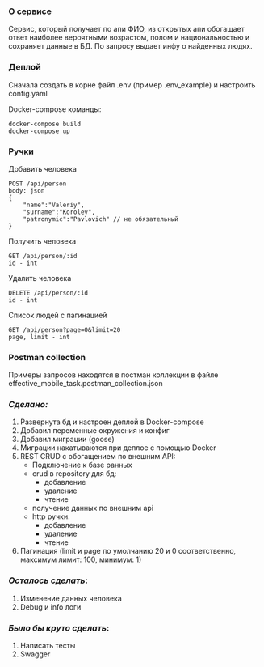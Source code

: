 ### О сервисе

Сервис, который получает по апи ФИО, из открытых апи обогащает
ответ наиболее вероятными возрастом, полом и национальностью и сохраняет данные в
БД. По запросу выдает инфу о найденных людях.

### Деплой

Сначала создать в корне файл .env (пример .env_example) и настроить config.yaml 

Docker-compose команды:
```
docker-compose build
docker-compose up
```

### Ручки

Добавить человека
```
POST /api/person 
body: json
{
    "name":"Valeriy",
    "surname":"Korolev",
    "patronymic":"Pavlovich" // не обязательный
}
```
Получить человека
```
GET /api/person/:id
id - int
```
Удалить человека
```
DELETE /api/person/:id
id - int
```
Список людей с пагинацией
```
GET /api/person?page=0&limit=20
page, limit - int
```

### Postman collection

Примеры запросов находятся в постман коллекции в файле effective_mobile_task.postman_collection.json

### _Сделано:_
1. Развернута бд и настроен деплой в Docker-compose
2. Добавил переменные окружения и конфиг
3. Добавил миграции (goose)
4. Миграции накатываются при деплое с помощью Docker
5. REST CRUD с обогащением по внешним API:
   * Подключение к базе ранных
   * crud в repository для бд:
      * добавление
      * удаление
      * чтение
   * получение данных по внешним api
   * http ручки:
      * добавление
      * удаление
      * чтение
6. Пагинация (limit и page по умолчанию 20 и 0 соответственно, максимум лимит: 100, минимум: 1)
     

### _Осталось сделать_:
1. Изменение данных человека
2. Debug и info логи

### _Было бы круто сделать_:
1. Написать тесты
2. Swagger
